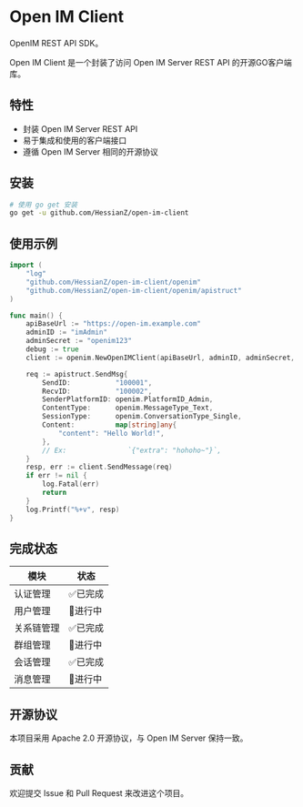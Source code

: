 # Open IM Client
OpenIM REST API SDK。

Open IM Client 是一个封装了访问 Open IM Server REST API 的开源GO客户端库。


## 特性

- 封装 Open IM Server REST API
- 易于集成和使用的客户端接口
- 遵循 Open IM Server 相同的开源协议

## 安装

```bash
# 使用 go get 安装
go get -u github.com/HessianZ/open-im-client
```

## 使用示例

```go
import (
    "log"
    "github.com/HessianZ/open-im-client/openim"
	"github.com/HessianZ/open-im-client/openim/apistruct"
)

func main() {
    apiBaseUrl := "https://open-im.example.com"
    adminID := "imAdmin"
    adminSecret := "openim123"
    debug := true
    client := openim.NewOpenIMClient(apiBaseUrl, adminID, adminSecret, debug)

    req := apistruct.SendMsg{
        SendID:           "100001",
        RecvID:           "100002",
        SenderPlatformID: openim.PlatformID_Admin,
        ContentType:      openim.MessageType_Text,
        SessionType:      openim.ConversationType_Single,
        Content:          map[string]any{
            "content": "Hello World!",
        },
        // Ex:               `{"extra": "hohoho~"}`,
    }
    resp, err := client.SendMessage(req)
    if err != nil {
        log.Fatal(err)
        return
    }
    log.Printf("%+v", resp)
}

```

## 完成状态
| 模块 | 状态 |
| ----------- | ----------- |
| 认证管理 | ✅已完成 |
| 用户管理 | 🚧进行中 |
| 关系链管理 | ✅已完成 |
| 群组管理 | 🚧进行中 |
| 会话管理 | ✅已完成 |
| 消息管理 | 🚧进行中 |

## 开源协议

本项目采用 Apache 2.0 开源协议，与 Open IM Server 保持一致。

## 贡献

欢迎提交 Issue 和 Pull Request 来改进这个项目。
